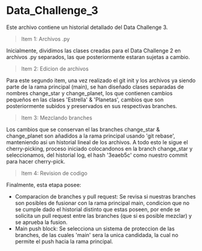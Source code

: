 # Data_Challenge_3
Este archivo contiene un historial detallado del Data Challenge 3.
> Item 1: Archivos .py

Inicialmente, dividimos las clases creadas para el Data Challenge 2 en archivos .py separados, las que posteriormente estaran sujetas a cambio.
  
> Item 2: Edicion de archivos

Para este segundo item, una vez realizado el git init y los archivos ya siendo parte de la rama principal (main), se han diseñado clases separadas de nombres change_star y change_planet,
los que contienen cambios pequeños en las clases 'Estrella' & 'Planetas', cambios que son posteriormente subidos y preservados en sus respectivas branches.
  
> Item 3: Mezclando branches

Los cambios que se conservan el las branches change_star & change_planet son añadidos a la rama principal usando 'git rebase', manteniendo asi un historial lineal de los archivos. A todo esto le sigue el cherry-picking, proceso iniciado colocandonos en la branch change_star y seleccionamos, del historial log, el hash '3eaeb5c' como nuestro commit para hacer cherry-pick.
  
> Item 4: Revision de codigo

Finalmente, esta etapa posee:
* Comparacion de branches y pull request: Se revisa si nuestras branches son posibles de fusionar con la rama principal main, condicion que no se cumple dado el historial distinto que estas poseen, por ende se solicita un pull request entre las branches (que si es posible mezclar) y se aprueba la fusion.
* Main push block: Se selecciona un sistema de proteccion de las branches, de las cuales 'main' sera la unica candidada, la cual no permite el push hacia la rama principal.
